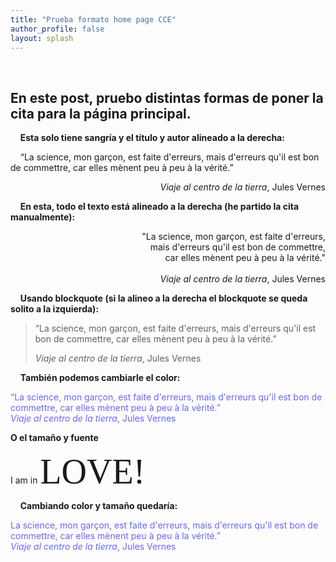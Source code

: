 ```yaml
---
title: "Prueba formato home page CCE"
author_profile: false
layout: splash
---
```

&nbsp;
&nbsp;
## En este post, pruebo distintas formas de poner la cita para la página principal. 

&nbsp; 
&nbsp; 
**Esta solo tiene sangría y el título y autor alineado a la derecha:**

&nbsp;&nbsp;&nbsp;&nbsp;“La science, mon garçon, est faite d'erreurs, mais d'erreurs qu'il est bon de commettre, car elles mènent peu à peu à la vérité.”
<div style="text-align: right"> <i>Viaje al centro de la tierra</i>, Jules Vernes</div>

&nbsp; 
&nbsp; 
**En esta, todo el texto está alineado a la derecha (he partido la cita manualmente):**

<div style="text-align: right">"La science, mon garçon, est faite d'erreurs, <br>  mais d'erreurs qu'il est bon de commettre, <br>  car elles mènent peu à peu à la vérité."<br><br><i> Viaje al centro de la tierra</i>, Jules Vernes </div>

&nbsp; 
&nbsp; 
**Usando blockquote (si la alineo a la derecha el blockquote se queda solito a la izquierda):**

> “La science, mon garçon, est faite d'erreurs, mais d'erreurs qu'il est bon de commettre, car elles mènent peu à peu à la vérité.”
>
> *Viaje al centro de la tierra*, Jules Vernes

&nbsp; 
&nbsp; 
**También podemos cambiarle el color:**

<span style="color:#6666ff"> “La science, mon garçon, est faite d'erreurs, mais d'erreurs qu'il est bon de commettre, car elles mènent peu à peu à la vérité.”<br>
*Viaje al centro de la tierra*, Jules Vernes</span>

**O el tamaño y fuente**

I am in <span style="font-family:Papyrus; font-size:4em;">LOVE!</span>

&nbsp; 
&nbsp; 
**Cambiando color y tamaño quedaría:**

<span style="color:#6666ff; font-size:1em;">La science, mon garçon, est faite d'erreurs, mais d'erreurs qu'il est bon de commettre, car elles mènent peu à peu à la vérité.”<br>
*Viaje al centro de la tierra*, Jules Vernes</span>

  
